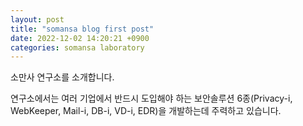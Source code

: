 ```yaml
---
layout: post
title: "somansa blog first post"
date: 2022-12-02 14:20:21 +0900
categories: somansa laboratory
---
```


소만사 연구소를 소개합니다.

연구소에서는 여러 기업에서 반드시 도입해야 하는 
보안솔루션 6종(Privacy-i, WebKeeper, Mail-i, DB-i, VD-i, EDR)을
개발하는데 주력하고 있습니다.
